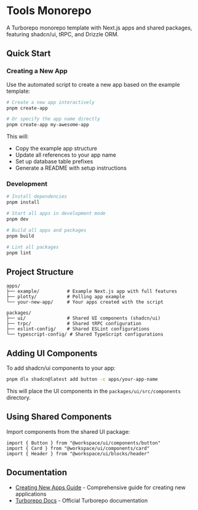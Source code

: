 # Tools Monorepo

A Turborepo monorepo template with Next.js apps and shared packages, featuring shadcn/ui, tRPC, and Drizzle ORM.

## Quick Start

### Creating a New App

Use the automated script to create a new app based on the example template:

```bash
# Create a new app interactively
pnpm create-app

# Or specify the app name directly
pnpm create-app my-awesome-app
```

This will:
- Copy the example app structure
- Update all references to your app name
- Set up database table prefixes
- Generate a README with setup instructions

### Development

```bash
# Install dependencies
pnpm install

# Start all apps in development mode
pnpm dev

# Build all apps and packages
pnpm build

# Lint all packages
pnpm lint
```

## Project Structure

```
apps/
├── example/          # Example Next.js app with full features
├── plotty/           # Polling app example
└── your-new-app/     # Your apps created with the script

packages/
├── ui/               # Shared UI components (shadcn/ui)
├── trpc/             # Shared tRPC configuration
├── eslint-config/    # Shared ESLint configurations
└── typescript-config/ # Shared TypeScript configurations
```

## Adding UI Components

To add shadcn/ui components to your app:

```bash
pnpm dlx shadcn@latest add button -c apps/your-app-name
```

This will place the UI components in the `packages/ui/src/components` directory.

## Using Shared Components

Import components from the shared UI package:

```tsx
import { Button } from "@workspace/ui/components/button"
import { Card } from "@workspace/ui/components/card"
import { Header } from "@workspace/ui/blocks/header"
```

## Documentation

- [Creating New Apps Guide](docs/creating-new-apps.md) - Comprehensive guide for creating new applications
- [Turborepo Docs](https://turbo.build/repo/docs) - Official Turborepo documentation
